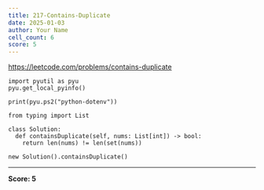 ```yaml
---
title: 217-Contains-Duplicate
date: 2025-01-03
author: Your Name
cell_count: 6
score: 5
---
```


https://leetcode.com/problems/contains-duplicate


```
import pyutil as pyu
pyu.get_local_pyinfo()
```


```
print(pyu.ps2("python-dotenv"))
```


```
from typing import List
```


```
class Solution:
  def containsDuplicate(self, nums: List[int]) -> bool:
    return len(nums) != len(set(nums))
```


```
new Solution().containsDuplicate()
```


---
**Score: 5**